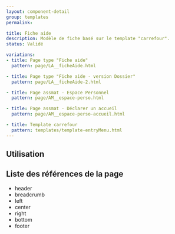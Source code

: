 ```yaml
---
layout: component-detail
group: templates
permalink:

title: Fiche aide
description: Modèle de fiche basé sur le template "carrefour".
status: Validé

variations:
- title: Page type "Fiche aide"
  pattern: page/LA__ficheAide.html

- title: Page type "Fiche aide - version Dossier"
  pattern: page/LA__ficheAide-2.html

- title: Page assmat - Espace Personnel
  pattern: page/AM__espace-perso.html

- title: Page assmat - Déclarer un accueil
  pattern: page/AM__espace-perso-accueil.html

- title: Template carrefour
  pattern: templates/template-entryMenu.html
---
```

## Utilisation



## Liste des références de la page

* header
* breadcrumb
* left
* center
* right
* bottom
* footer
